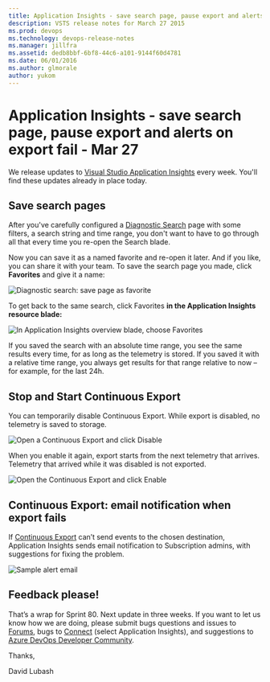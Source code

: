 ```yaml
---
title: Application Insights - save search page, pause export and alerts on export fail - Mar 27
description: VSTS release notes for March 27 2015
ms.prod: devops
ms.technology: devops-release-notes
ms.manager: jillfra
ms.assetid: dedb8bbf-6bf8-44c6-a101-9144f60d4781
ms.date: 06/01/2016
ms.author: glmorale
author: yukom
---
```


# Application Insights - save search page, pause export and alerts on export fail - Mar 27

We release updates to [Visual Studio Application Insights](https://azure.microsoft.com/documentation/articles/app-insights-get-started/) every week. You'll find these updates already in place today.

## Save search pages

After you've carefully configured a [Diagnostic Search](https://azure.microsoft.com/documentation/articles/app-insights-diagnostic-search/) page with some filters, a search string and time range, you don't want to have to go through all that every time you re-open the Search blade.

Now you can save it as a named favorite and re-open it later. And if you like, you can share it with your team.
To save the search page you made, click **Favorites** and give it a name:

![Diagnostic search: save page as favorite](_img/3_27_01.png)

To get back to the same search, click Favorites **in the Application Insights resource blade:**

![In Application Insights overview blade, choose Favorites](_img/3_27_02.png)

If you saved the search with an absolute time range, you see the same results every time, for as long as the telemetry is stored. If you saved it with a relative time range, you always get results for that range relative to now – for example, for the last 24h.

## Stop and Start Continuous Export

You can temporarily disable Continuous Export. While export is disabled, no telemetry is saved to storage.

![Open a Continuous Export and click Disable](_img/3_27_03.png)

When you enable it again, export starts from the next telemetry that arrives. Telemetry that arrived while it was disabled is not exported.

![Open the Continuous Export and click Enable](_img/3_27_04.png)

## Continuous Export: email notification when export fails

If [Continuous Export](https://azure.microsoft.com/documentation/articles/app-insights-export-telemetry/) can’t send events to the chosen destination, Application Insights sends email notification to Subscription admins, with suggestions for fixing the problem.

![Sample alert email](_img/3_27_05.png)

## Feedback please!

That’s a wrap for Sprint 80. Next update in three weeks. If you want to let us know how we are doing, please submit bugs questions and issues to [Forums](https://stackoverflow.com/questions/tagged/ms-application-insights), bugs to [Connect](https://connect.microsoft.com/VisualStudio/Feedback/LoadSubmitFeedbackForm?FormID=6076) (select Application Insights), and suggestions to [Azure DevOps Developer Community](https://developercommunity.visualstudio.com/spaces/21/index.html).

Thanks,

David Lubash
